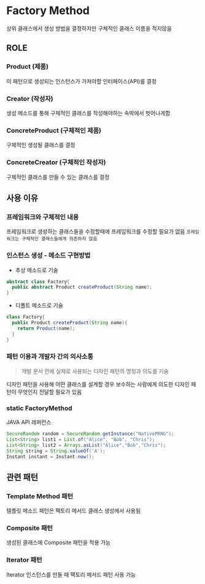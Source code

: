 # Factory Method

상위 클래스에서 생성 방법을 결정하지만 구체적인 클래스 이름을 적지않음

## ROLE

### Product (제품)

이 패턴으로 생성되는 인스턴스가 가져야할 인터페이스(API)를 결정

### Creator (작성자)

생성 메소드를 통해 구체적인 클래스를 작성해야하는 속박에서 벗어나게함

### ConcreteProduct (구체적인 제품)

구체적인 생성될 클래스를 결정

### ConcreteCreator (구체적인 작성자)

구체적인 클래스를 만들 수 있는 클래스를 결정

## 사용 이유

### 프레임워크와 구체적인 내용

프레임워크로 생성하는 클래스들을 수정할때에 프레임워크를 수정할 필요가 없음
`프레임워크는 구체적인 클래스들에게 의존하지 않음`

### 인스턴스 생성 - 메소드 구현방법

- 추상 메소드로 기술

```java
abstract class Factory{
  public abstract Product createProduct(String name);
}
```

- 디폴트 메소드로 기술

```java
class Factory{
  public Product createProduct(String name){
    return Product(name);
  }
}
```

### 패턴 이용과 개발자 간의 의사소통

> 개발 문서 안에 실제로 사용되는 디자인 패턴의 명칭과 의도를 기술

디자인 패턴을 사용해 어떤 클래스를 설계할 경우 보수하는 사람에게 의도한 디자인 패턴이 무엇인지 전달할 필요가 있음

### static FactoryMethod

JAVA API 레퍼런스

```java
SecureRandom random = SecureRandom.getInstance("NativePRNG");
List<String> list1 = List.of("Alice", "Bob", "Chris");
List<String> list2 = Arrays.asList("Alice","Bob","Chris");
String string = String.valueOf('A');
Instant instant = Instant.now();
```

## 관련 패턴

### Template Method 패턴

템플릿 메소드 패턴은 팩토리 메서드 클래스 생성에서 사용됨

### Composite 패턴

생성된 클래스에 Composite 패턴을 적용 가능

### Iterator 패턴

Iterator 인스턴스를 만들 때 팩토리 메서드 패턴 사용 가능
